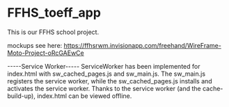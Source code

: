 # FFHS_toeff_app


This is our FFHS school project.


mockups see here: https://ffhsrwm.invisionapp.com/freehand/WireFrame-Moto-Project-oRcGAEwCe


-----Service Worker-----
ServiceWorker has been implemented for index.html with sw_cached_pages.js and sw_main.js. 
The sw_main.js registers the service worker, while the sw_cached_pages.js installs and activates the service worker. 
Thanks to the service worker (and the cache-build-up), index.html can be viewed offline.
